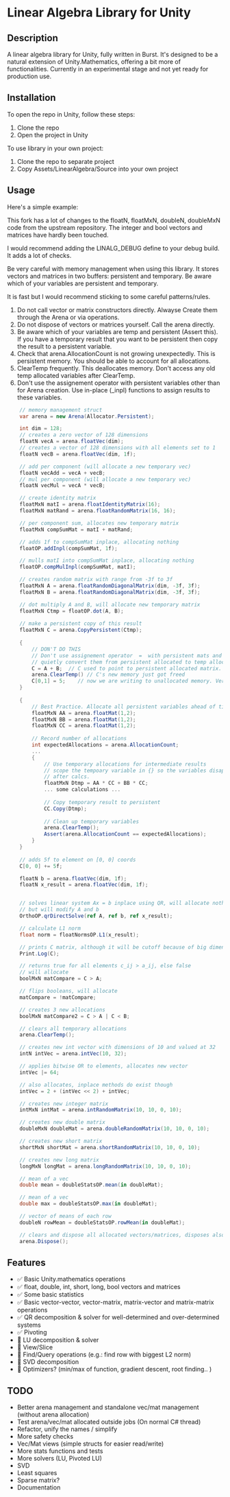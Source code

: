 # Linear Algebra Library for Unity

## Description
A linear algebra library for Unity, fully written in Burst. It's designed to be a natural extension of Unity.Mathematics, offering a bit more of functionalities. Currently in an experimental stage and not yet ready for production use.

## Installation

To open the repo in Unity, follow these steps:

1. Clone the repo
2. Open the project in Unity

To use library in your own project:

1. Clone the repo to separate project
2. Copy Assets/LinearAlgebra/Source into your own project

## Usage

Here's a simple example:

This fork has a lot of changes to the floatN, floatMxN, doubleN, doubleMxN code from the upstream repository. The integer and bool vectors and matrices have hardly been touched.

I would recommend adding the  LINALG_DEBUG  define to your debug build. It adds a lot of checks.

Be very careful with memory management when using this library. It stores vectors and matrices in two buffers: persistent and temporary. Be aware which of your variables are persistent and temporary.

It is fast but I would recommend sticking to some careful patterns/rules. 

1. Do not call vector or matrix constructors directly. Alwayse Create them through the Arena or via operations.
2. Do not dispose of vectors or matrices yourself. Call the arena directly.
3. Be aware which of your variables are temp and persistent (Assert this). If you have a temporary result that you want to be persistent then copy the result to a persistent variable.
3. Check that arena.AllocationCount is not growing unexpectedly. This is persistent memory. You
should be able to account for all allocations.
4. ClearTemp frequently. This deallocates memory. Don't access any old temp allocated variables after ClearTemp.
5. Don't use the assignement operator with persistent variables other than for Arena creation. Use in-place (_inpl) functions to assign results to these variables. 


```csharp
    // memory management struct
    var arena = new Arena(Allocator.Persistent);

    int dim = 128;
    // creates a zero vector of 128 dimensions 
    floatN vecA = arena.floatVec(dim);
    // creates a vector of 128 dimensions with all elements set to 1
    floatN vecB = arena.floatVec(dim, 1f);

    // add per component (will allocate a new temporary vec)
    floatN vecAdd = vecA + vecB;
    // mul per component (will allocate a new temporary vec)
    floatN vecMul = vecA * vecB;

    // create identity matrix
    floatMxN matI = arena.floatIdentityMatrix(16);
    floatMxN matRand = arena.floatRandomMatrix(16, 16);

    // per component sum, allocates new temporary matrix
    floatMxN compSumMat = matI + matRand;

    // adds 1f to compSumMat inplace, allocating nothing
    floatOP.addInpl(compSumMat, 1f);

    // mulls matI into compSumMat inplace, allocating nothing 
    floatOP.compMulInpl(compSumMat, matI);

    // creates random matrix with range from -3f to 3f
    floatMxN A = arena.floatRandomDiagonalMatrix(dim, -3f, 3f);
    floatMxN B = arena.floatRandomDiagonalMatrix(dim, -3f, 3f);

    // dot multiply A and B, will allocate new temporary matrix
    floatMxN Ctmp = floatOP.dot(A, B);
    
    // make a persistent copy of this result
    floatMxN C = arena.CopyPersistent(Ctmp);
    
    {
        // DON'T DO THIS
        // Don't use assignement operator  =  with persistent mats and vecs. It can 
        // quietly convert them from persistent allocated to temp allocated or leak memory.
        C = A + B;  // C used to point to persistent allocated matrix. Now it points to temporary.
        arena.ClearTemp() // C's new memory just got freed
        C[0,1] = 5;    // now we are writing to unallocated memory. Very very bad.
    }
    
    {
        // Best Practice. Allocate all persistent variables ahead of time
        floatMxN AA = arena.floatMat(1,2);
        floatMxN BB = arena.floatMat(1,2);
        floatMxN CC = arena.floatMat(1,2);
        
        // Record number of allocations
        int expectedAllocations = arena.AllocationCount;
        ...
        {
            // Use temporary allocations for intermediate results
            // scope the tempoary variable in {} so the variables disappear out of scope
            // after calcs.
            floatMxN Dtmp = AA * CC + BB * CC;
            ... some calculations ...
            
            // Copy temporary result to persistent
            CC.Copy(Dtmp);
            
            // Clean up temporary variables
            arena.ClearTemp();
            Assert(arena.AllocationCount == expectedAllocations);
        }
    }
    
    // adds 5f to element on [0, 0] coords
    C[0, 0] += 5f;

    floatN b = arena.floatVec(dim, 1f);
    floatN x_result = arena.floatVec(dim, 1f);


    // solves linear system Ax = b inplace using QR, will allocate nothing permament
    // but will modify A and b
    OrthoOP.qrDirectSolve(ref A, ref b, ref x_result);

    // calculate L1 norm
    float norm = floatNormsOP.L1(x_result);

    // prints C matrix, although it will be cutoff because of big dimensions
    Print.Log(C);

    // returns true for all elements c_ij > a_ij, else false
    // will allocate
    boolMxN matCompare = C > A;

    // flips booleans, will allocate
    matCompare = !matCompare;

    // creates 3 new allocations
    boolMxN matCompare2 = C > A | C < B;

    // clears all temporary allocations
    arena.ClearTemp();

    // creates new int vector with dimensions of 10 and valued at 32
    intN intVec = arena.intVec(10, 32);

    // applies bitwise OR to elements, allocates new vector
    intVec |= 64;

    // also allocates, inplace methods do exist though
    intVec = 2 + (intVec << 2) + intVec;

    // creates new integer matrix
    intMxN intMat = arena.intRandomMatrix(10, 10, 0, 10);

    // creates new double matrix
    doubleMxN doubleMat = arena.doubleRandomMatrix(10, 10, 0, 10);

    // creates new short matrix
    shortMxN shortMat = arena.shortRandomMatrix(10, 10, 0, 10);

    // creates new long matrix
    longMxN longMat = arena.longRandomMatrix(10, 10, 0, 10);

    // mean of a vec
    double mean = doubleStatsOP.mean(in doubleMat);

    // mean of a vec
    double max = doubleStatsOP.max(in doubleMat);

    // vector of means of each row
    doubleN rowMean = doubleStatsOP.rowMean(in doubleMat);

    // clears and dispose all allocated vectors/matrices, disposes also arena
    arena.Dispose();
```

## Features

- ✅ Basic Unity.mathematics operations
- ✅ float, double, int, short, long, bool vectors and matrices
- ✅ Some basic statistics
- ✅ Basic vector-vector, vector-matrix, matrix-vector and matrix-matrix operations
- ✅ QR decomposition & solver for well-determined and over-determined systems
- ✅ Pivoting
- 🔳 LU decomposition & solver
- 🔳 View/Slice 
- 🔳 Find/Query operations (e.g.: find row with biggest L2 norm)
- 🔳 SVD decomposition
- 🔳 Optimizers? (min/max of function, gradient descent, root finding.. )

## TODO
- Better arena management and standalone vec/mat management (without arena allocation)
- Test arena/vec/mat allocated outside jobs (On normal C# thread)
- Refactor, unify the names / simplify
- More safety checks
- Vec/Mat views (simple structs for easier read/write)
- More stats functions and tests
- More solvers (LU, Pivoted LU)
- SVD
- Least squares
- Sparse matrix?
- Documentation

